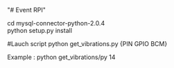 "# Event RPI"

cd mysql-connector-python-2.0.4 <br>
python setup.py install

#Lauch script
python get_vibrations.py {PIN GPIO BCM}

Example : python get_vibrations/py 14

